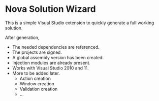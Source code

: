 Nova Solution Wizard
====================

This is a simple Visual Studio extension to quickly generate a full working solution. 

After generation,

* The needed dependencies are referenced.
* The projects are signed.
* A global assembly version has been created.
* Injection modules are already present.
* Works with Visual Studio 2010 and 11.
* More to be added later.
  * Action creation
  * Window creation
  * Validation creation
  * ...